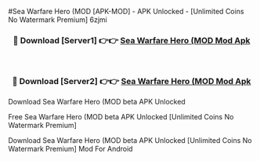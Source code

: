 #Sea Warfare Hero (MOD [APK-MOD] - APK Unlocked - [Unlimited Coins No Watermark Premium] 6zjmi



<div align="center">

<h3>🔴 Download [Server1] 👉👉 <a href="https://momento.my/?title=Sea_Warfare_Hero_(MOD">Sea Warfare Hero (MOD Mod Apk</a></h3><br>

<h3>🔴 Download [Server2] 👉👉 <a href="https://momento.my/?title=Sea_Warfare_Hero_(MOD">Sea Warfare Hero (MOD Mod Apk</a></h3>
</div>



Download Sea Warfare Hero (MOD beta APK Unlocked

Free Sea Warfare Hero (MOD beta APK Unlocked [Unlimited Coins No Watermark Premium]

Download Sea Warfare Hero (MOD beta APK Unlocked [Unlimited Coins No Watermark Premium] Mod For Android
